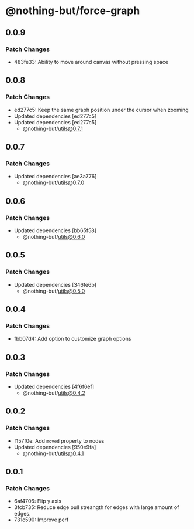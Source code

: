# @nothing-but/force-graph

## 0.0.9

### Patch Changes

-   483fe33: Ability to move around canvas without pressing space

## 0.0.8

### Patch Changes

-   ed277c5: Keep the same graph position under the cursor when zooming
-   Updated dependencies [ed277c5]
-   Updated dependencies [ed277c5]
    -   @nothing-but/utils@0.7.1

## 0.0.7

### Patch Changes

-   Updated dependencies [ae3a776]
    -   @nothing-but/utils@0.7.0

## 0.0.6

### Patch Changes

-   Updated dependencies [bb65f58]
    -   @nothing-but/utils@0.6.0

## 0.0.5

### Patch Changes

-   Updated dependencies [346fe6b]
    -   @nothing-but/utils@0.5.0

## 0.0.4

### Patch Changes

-   fbb07d4: Add option to customize graph options

## 0.0.3

### Patch Changes

-   Updated dependencies [4f6f6ef]
    -   @nothing-but/utils@0.4.2

## 0.0.2

### Patch Changes

-   f157f0e: Add `moved` property to nodes
-   Updated dependencies [950e9fa]
    -   @nothing-but/utils@0.4.1

## 0.0.1

### Patch Changes

-   6af4706: Flip y axis
-   3fcb735: Reduce edge pull streangth for edges with large amount of edges.
-   731c590: Improve perf
